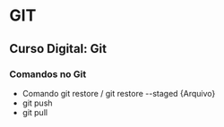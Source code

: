 # GIT

## Curso Digital: Git

### Comandos no Git

* Comando git restore / git restore --staged {Arquivo}
* git push
* git pull
